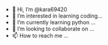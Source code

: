 - 👋 Hi, I’m @kara69420
- 👀 I’m interested in learning coding...
- 🌱 I’m currently learning python ...
- 💞️ I’m looking to collaborate on ...
- 📫 How to reach me ...

<!---
kara69420/kara69420 is a ✨ special ✨ repository because its `README.md` (this file) appears on your GitHub profile.
You can click the Preview link to take a look at your changes.
--->
